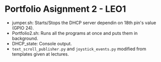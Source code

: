 # Portfolio Asignment 2 - LEO1


- jumper.sh: Starts/Stops the DHCP server dependin on 18th pin's value (GPIO 24).
- Portfolio2.sh: Runs all the programs at once and puts them in background.
- DHCP\_state: Console output.
- `text_scroll_publisher.py` and `joystick_events.py` modified from templates given at lectures. 
